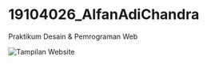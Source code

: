 # 19104026_AlfanAdiChandra
Praktikum Desain &amp; Pemrograman Web


![Tampilan Website](https://media.giphy.com/media/LvRM2pGIfgpiPRJQJi/giphy.gif)